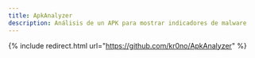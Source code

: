 ```yaml
---
title: ApkAnalyzer
description: Análisis de un APK para mostrar indicadores de malware 
---
```


{% include redirect.html url="https://github.com/kr0no/ApkAnalyzer" %}
